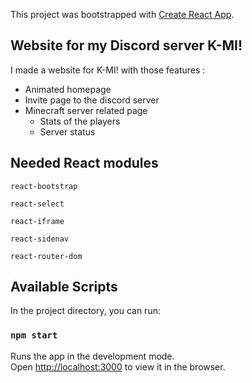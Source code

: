 This project was bootstrapped with [Create React App](https://github.com/facebook/create-react-app).

## Website for my Discord server K-MI!

I made a website for K-MI! with those features :
- Animated homepage
- Invite page to the discord server
- Minecraft server related page
  - Stats of the players 
  - Server status

## Needed React modules

`react-bootstrap`

`react-select`

`react-iframe`

`react-sidenav`

`react-router-dom`

## Available Scripts

In the project directory, you can run:

### `npm start`

Runs the app in the development mode.<br />
Open [http://localhost:3000](http://localhost:3000) to view it in the browser.
